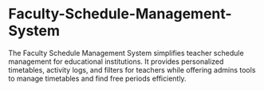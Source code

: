 # Faculty-Schedule-Management-System
The Faculty Schedule Management System simplifies teacher schedule management for educational institutions. It provides personalized timetables, activity logs, and filters for teachers while offering admins tools to manage timetables and find free periods efficiently.
